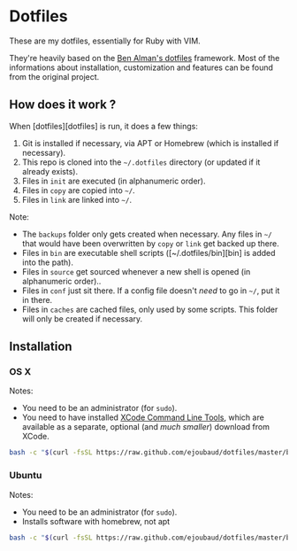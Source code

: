 # Dotfiles

These are my dotfiles, essentially for Ruby with VIM.

They're heavily based on the [Ben Alman's dotfiles](https://github.com/cowboy/dotfiles) framework. Most of the informations about installation, customization and features can be found from the original project.

## How does it work ?

When [dotfiles][dotfiles] is run, it does a few things:

1. Git is installed if necessary, via APT or Homebrew (which is installed if necessary).
2. This repo is cloned into the `~/.dotfiles` directory (or updated if it already exists).
2. Files in `init` are executed (in alphanumeric order).
3. Files in `copy` are copied into `~/`.
4. Files in `link` are linked into `~/`.

Note:

* The `backups` folder only gets created when necessary. Any files in `~/` that would have been overwritten by `copy` or `link` get backed up there.
* Files in `bin` are executable shell scripts ([~/.dotfiles/bin][bin] is added into the path).
* Files in `source` get sourced whenever a new shell is opened (in alphanumeric order)..
* Files in `conf` just sit there. If a config file doesn't _need_ to go in `~/`, put it in there.
* Files in `caches` are cached files, only used by some scripts. This folder will only be created if necessary.

## Installation
### OS X
Notes:

* You need to be an administrator (for `sudo`).
* You need to have installed [XCode Command Line Tools](https://developer.apple.com/downloads/index.action?=command%20line%20tools), which are available as a separate, optional (and _much smaller_) download from XCode.

```sh
bash -c "$(curl -fsSL https://raw.github.com/ejoubaud/dotfiles/master/bin/dotfiles)"
```

### Ubuntu
Notes:

* You need to be an administrator (for `sudo`).
* Installs software with homebrew, not apt

```sh
bash -c "$(curl -fsSL https://raw.github.com/ejoubaud/dotfiles/master/bin/dotfiles)"
```
